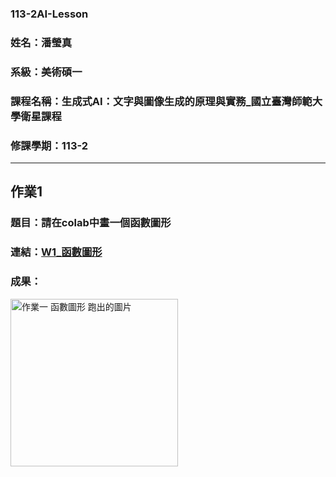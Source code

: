 ### 113-2AI-Lesson
### 姓名：潘瑩真
### 系級：美術碩一
### 課程名稱：生成式AI：文字與圖像生成的原理與實務_國立臺灣師範大學衛星課程
### 修課學期：113-2

---
## 作業1
### 題目：請在colab中畫一個函數圖形
### 連結：[W1_函數圖形](https://colab.research.google.com/github/PanpanMOA/113-2AI-Lesson/blob/main/W1_%E5%87%BD%E6%95%B8%E5%9C%96%E5%BD%A2.ipynb)
### 成果：
<img width="268" alt="作業一 函數圖形 跑出的圖片" src="https://github.com/user-attachments/assets/07cbb626-f375-407a-aab3-a100573bbb9a" />

